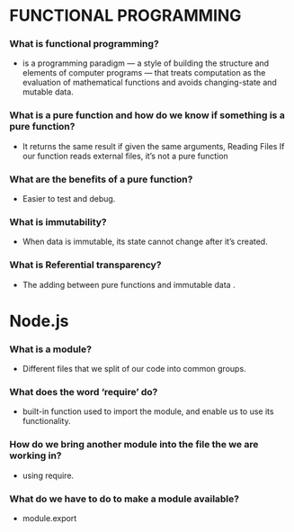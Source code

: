# FUNCTIONAL PROGRAMMING

### What is functional programming?

* is a programming paradigm — a style of building the structure and elements of computer programs — that treats computation as the evaluation of mathematical functions and avoids changing-state and mutable data.


### What is a pure function and how do we know if something is a pure function?

* It returns the same result if given the same arguments, Reading Files If our function reads external files, it’s not a pure function 

### What are the benefits of a pure function?

* Easier to test and debug.

### What is immutability?

* When data is immutable, its state cannot change after it’s created.

### What is Referential transparency?

*  The adding between pure functions and immutable data .


# Node.js

### What is a module?

* Different files that we split of our code into common groups.

### What does the word ‘require’ do?

* built-in function used to import the module, and enable us to use its functionality.

### How do we bring another module into the file the we are working in?

* using require.

### What do we have to do to make a module available?

* module.export